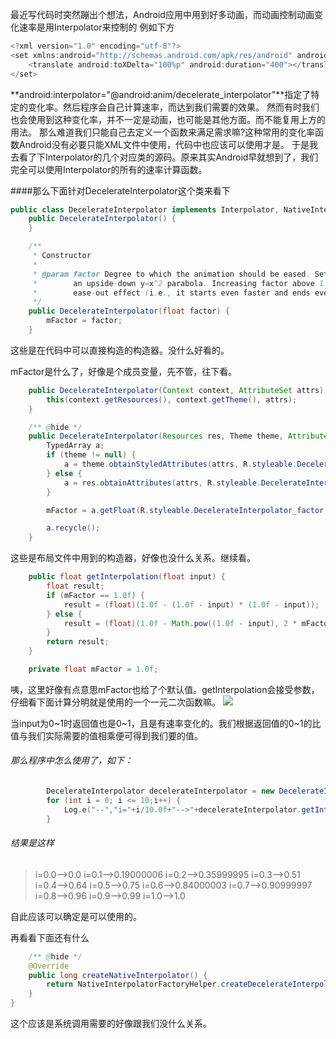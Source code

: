 最近写代码时突然蹦出个想法，Android应用中用到好多动画，而动画控制动画变化速率是用Interpolator来控制的
例如下方
```java
<?xml version="1.0" encoding="utf-8"?>
<set xmlns:android="http://schemas.android.com/apk/res/android" android:interpolator="@android:anim/decelerate_interpolator">
    <translate android:toXDelta="100%p" android:duration="400"></translate>
</set>

```

**android:interpolator="@android:anim/decelerate_interpolator"**指定了特定的变化率。然后程序会自己计算速率，而达到我们需要的效果。
然而有时我们也会使用到这种变化率，并不一定是动画，也可能是其他方面。而不能复用上方的用法。
那么难道我们只能自己去定义一个函数来满足需求嘛?这种常用的变化率函数Android没有必要只能XML文件中使用，代码中也应该可以使用才是。
于是我去看了下Interpolator的几个对应类的源码。原来其实Android早就想到了，我们完全可以使用Interpolator的所有的速率计算函数。

####那么下面针对DecelerateInterpolator这个类来看下
```java
public class DecelerateInterpolator implements Interpolator, NativeInterpolatorFactory {
    public DecelerateInterpolator() {
    }

    /**
     * Constructor
     *
     * @param factor Degree to which the animation should be eased. Setting factor to 1.0f produces
     *        an upside-down y=x^2 parabola. Increasing factor above 1.0f makes exaggerates the
     *        ease-out effect (i.e., it starts even faster and ends evens slower)
     */
    public DecelerateInterpolator(float factor) {
        mFactor = factor;
    }

````
这些是在代码中可以直接构造的构造器。没什么好看的。

mFactor是什么了，好像是个成员变量，先不管，往下看。

```java
    public DecelerateInterpolator(Context context, AttributeSet attrs) {
        this(context.getResources(), context.getTheme(), attrs);
    }

    /** @hide */
    public DecelerateInterpolator(Resources res, Theme theme, AttributeSet attrs) {
        TypedArray a;
        if (theme != null) {
            a = theme.obtainStyledAttributes(attrs, R.styleable.DecelerateInterpolator, 0, 0);
        } else {
            a = res.obtainAttributes(attrs, R.styleable.DecelerateInterpolator);
        }

        mFactor = a.getFloat(R.styleable.DecelerateInterpolator_factor, 1.0f);

        a.recycle();
    }

````
这些是布局文件中用到的构造器，好像也没什么关系。继续看。


```java
    public float getInterpolation(float input) {
        float result;
        if (mFactor == 1.0f) {
            result = (float)(1.0f - (1.0f - input) * (1.0f - input));
        } else {
            result = (float)(1.0f - Math.pow((1.0f - input), 2 * mFactor));
        }
        return result;
    }

    private float mFactor = 1.0f;

```
咦，这里好像有点意思mFactor也给了个默认值。getInterpolation会接受参数，仔细看下面计算分明就是使用的一个一元二次函数嘛。
![](http://osswb.oss-cn-shanghai.aliyuncs.com/image/20160513211356.jpg)

当input为0~1时返回值也是0~1，且是有速率变化的。我们根据返回值的0~1的比值与我们实际需要的值相乘便可得到我们要的值。

###### 那么程序中怎么使用了，如下：
```java
        DecelerateInterpolator decelerateInterpolator = new DecelerateInterpolator();
        for (int i = 0; i <= 10;i++) {
            Log.e("--","i="+i/10.0f+"-->"+decelerateInterpolator.getInterpolation(i/10.0f));
        }

```
###### 结果是这样
>  i=0.0-->0.0
 i=0.1-->0.19000006
 i=0.2-->0.35999995
 i=0.3-->0.51
 i=0.4-->0.64
 i=0.5-->0.75
 i=0.6-->0.84000003
 i=0.7-->0.90999997
 i=0.8-->0.96
 i=0.9-->0.99
 i=1.0-->1.0

自此应该可以确定是可以使用的。

再看看下面还有什么
```java
    /** @hide */
    @Override
    public long createNativeInterpolator() {
        return NativeInterpolatorFactoryHelper.createDecelerateInterpolator(mFactor);
    }
}
```
这个应该是系统调用需要的好像跟我们没什么关系。